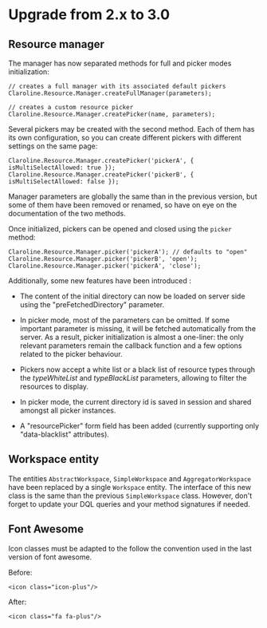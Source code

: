 Upgrade from 2.x to 3.0
=======================

Resource manager
----------------

The manager has now separated methods for full and picker modes initialization:

    // creates a full manager with its associated default pickers
    Claroline.Resource.Manager.createFullManager(parameters);

    // creates a custom resource picker
    Claroline.Resource.Manager.createPicker(name, parameters);

Several pickers may be created with the second method. Each of them has its own
configuration, so you can create different pickers with different settings on
the same page:

    Claroline.Resource.Manager.createPicker('pickerA', { isMultiSelectAllowed: true });
    Claroline.Resource.Manager.createPicker('pickerB', { isMultiSelectAllowed: false });

Manager parameters are globally the same than in the previous version, but some of them
have been removed or renamed, so have on eye on the documentation of the two methods.

Once initialized, pickers can be opened and closed using the `picker` method:

    Claroline.Resource.Manager.picker('pickerA'); // defaults to "open"
    Claroline.Resource.Manager.picker('pickerB', 'open');
    Claroline.Resource.Manager.picker('pickerA', 'close');

Additionally, some new features have been introduced :

- The content of the initial directory can now be loaded on server side using the
  "preFetchedDirectory" parameter.

- In picker mode, most of the parameters can be omitted. If some important parameter is missing,
  it will be fetched automatically from the server. As a result, picker initialization is almost
  a one-liner: the only relevant parameters remain the callback function and a few options related
  to the picker behaviour.

- Pickers now accept a white list or a black list of resource types through the *typeWhiteList* and
  *typeBlackList* parameters, allowing to filter the resources to display.

- In picker mode, the current directory id is saved in session and shared amongst
  all picker instances.

- A "resourcePicker" form field has been added (currently supporting only "data-blacklist"
  attributes).


Workspace entity
----------------

The entities `AbstractWorkspace`, `SimpleWorkspace` and `AggregatorWorkspace` have been replaced by
a single `Workspace` entity. The interface of this new class is the same than the previous `SimpleWorkspace`
class. However, don't forget to update your DQL queries and your method signatures if needed.


Font Awesome
------------

Icon classes must be adapted to the follow the convention used in the last version of font awesome.

Before:

    <icon class="icon-plus"/>

After:

    <icon class="fa fa-plus"/>
